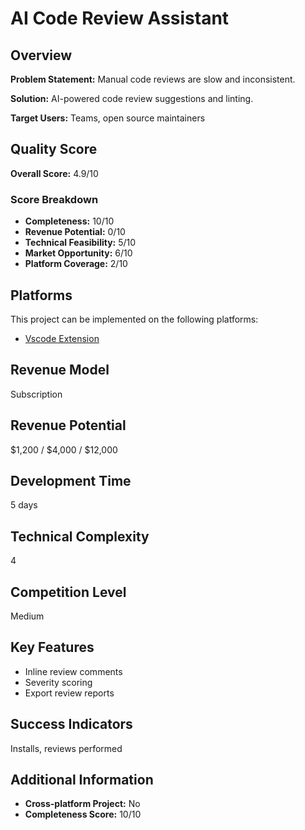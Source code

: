 # AI Code Review Assistant

## Overview
**Problem Statement:** Manual code reviews are slow and inconsistent.

**Solution:** AI-powered code review suggestions and linting.

**Target Users:** Teams, open source maintainers

## Quality Score
**Overall Score:** 4.9/10

### Score Breakdown
- **Completeness:** 10/10
- **Revenue Potential:** 0/10
- **Technical Feasibility:** 5/10
- **Market Opportunity:** 6/10
- **Platform Coverage:** 2/10

## Platforms
This project can be implemented on the following platforms:
- [Vscode Extension](./platforms/vscode-extension/)

## Revenue Model
Subscription

## Revenue Potential
$1,200 / $4,000 / $12,000

## Development Time
5 days

## Technical Complexity
4

## Competition Level
Medium

## Key Features
- Inline review comments
- Severity scoring
- Export review reports

## Success Indicators
Installs, reviews performed

## Additional Information
- **Cross-platform Project:** No
- **Completeness Score:** 10/10
